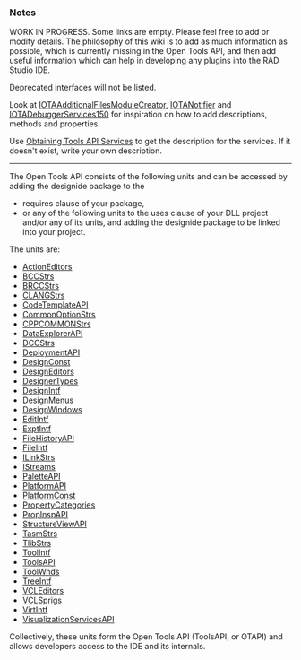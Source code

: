 ### Notes
WORK IN PROGRESS.
Some links are empty.
Please feel free to add or modify details.
The philosophy of this wiki is to add as much information as possible, which is currently missing in the Open Tools API, and then add useful information which can help in developing any plugins into the RAD Studio IDE.

Deprecated interfaces will not be listed.

Look at [IOTAAdditionalFilesModuleCreator](IOTAAdditionalFilesModuleCreator), [IOTANotifier](https://github.com/Embarcadero/OTAPI-Docs/wiki/IOTANotifier) and [IOTADebuggerServices150](https://github.com/Embarcadero/OTAPI-Docs/wiki/IOTADebuggerServices150) for inspiration on how to add descriptions, methods and properties.

Use [Obtaining Tools API Services](http://docwiki.embarcadero.com/RADStudio/en/Obtaining_Tools_API_Services) to get the description for the services. If it doesn't exist, write your own description.
***


The Open Tools API consists of the following units and can be accessed by adding the designide package to the 

- requires clause of your package, 
- or any of the following units to the uses clause of your DLL project and/or any of its units, and adding the designide package to be linked into your project.

The units are: 

* [ActionEditors](ActionEditors)
* [BCCStrs](BCCStrs)
* [BRCCStrs](BRCCStrs)
* [CLANGStrs](CLANGStrs)
* [CodeTemplateAPI](CodeTemplateAPI)
* [CommonOptionStrs](CommonOptionStrs)
* [CPPCOMMONStrs](CPPCOMMONStrs)
* [DataExplorerAPI](DataExplorerAPI)
* [DCCStrs](DCCStrs)
* [DeploymentAPI](DeploymentAPI)
* [DesignConst](DesignConst)
* [DesignEditors](DesignEditors)
* [DesignerTypes](DesignerTypes)
* [DesignIntf](DesignIntf)
* [DesignMenus](DesignMenus)
* [DesignWindows](DesignWindows)
* [EditIntf](EditIntf)
* [ExptIntf](ExptIntf)
* [FileHistoryAPI](FileHistoryAPI)
* [FileIntf](FileIntf)
* [ILinkStrs](ILinkStrs)
* [IStreams](IStreams)
* [PaletteAPI](PaletteAPI)
* [PlatformAPI](PlatformAPI)
* [PlatformConst](PlatformConst)
* [PropertyCategories](PropertyCategories)
* [PropInspAPI](PropInspAPI)
* [StructureViewAPI](StructureViewAPI)
* [TasmStrs](TasmStrs)
* [TlibStrs](TlibStrs)
* [ToolIntf](ToolIntf)
* [ToolsAPI](ToolsAPI)
* [ToolWnds](ToolWnds)
* [TreeIntf](TreeIntf)
* [VCLEditors](VCLEditors)
* [VCLSprigs](VCLSprigs)
* [VirtIntf](VirtIntf)
* [VisualizationServicesAPI](VisualizationServicesAPI)

Collectively, these units form the Open Tools API (ToolsAPI, or OTAPI) and allows developers access to the IDE and its internals.